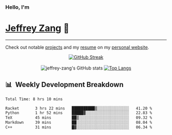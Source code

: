 
### Hello, I'm 
# [Jeffrey Zang](https://www.linkedin.com/in/jeffreyzang/) 🦀

---

Check out notable [projects](https://jeffz.dev/projects) and my [resume](https://jeffz.dev/resume) on my [personal website](https://jeffz.dev/).

<div align = 'center'>

[![GitHub Streak](https://github-readme-streak-stats.herokuapp.com/?user=jeffrey-zang&theme=tokyonight)](https://git.io/streak-stats)
<br></br>
![jeffrey-zang's GitHub stats](https://github-readme-stats.vercel.app/api?username=jeffrey-zang&show_icons=true&theme=tokyonight&hide_rank=true&hide=stars) 
[![Top Langs](https://github-readme-stats.vercel.app/api/top-langs/?username=jeffrey-zang&hide=ShaderLab,HLSL&layout=compact&theme=tokyonight)](https://github.com/anuraghazra/github-readme-stats)

</div>

## 📊 &nbsp;Weekly Development Breakdown
<!--START_SECTION:waka-->

```txt
Total Time: 8 hrs 10 mins

Racket       3 hrs 22 mins   ██████████▒░░░░░░░░░░░░░░   41.20 %
Python       1 hr 52 mins    █████▓░░░░░░░░░░░░░░░░░░░   22.83 %
TeX          45 mins         ██▒░░░░░░░░░░░░░░░░░░░░░░   09.32 %
Markdown     39 mins         ██░░░░░░░░░░░░░░░░░░░░░░░   08.04 %
C++          31 mins         █▓░░░░░░░░░░░░░░░░░░░░░░░   06.34 %
```

<!--END_SECTION:waka-->

